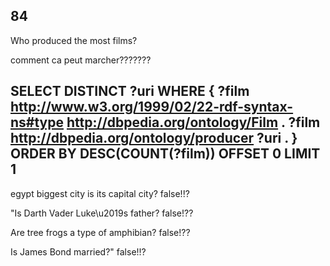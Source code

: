## 84
Who produced the most films?

comment ca peut marcher???????

SELECT DISTINCT ?uri WHERE { ?film <http://www.w3.org/1999/02/22-rdf-syntax-ns#type> <http://dbpedia.org/ontology/Film> . ?film <http://dbpedia.org/ontology/producer> ?uri . } ORDER BY DESC(COUNT(?film)) OFFSET 0 LIMIT 1
-----------------

egypt biggest city is its capital city?
false!!?

"Is Darth Vader Luke\u2019s father?
false!??

Are tree frogs a type of amphibian?
false!??

Is James Bond married?"
false!!?